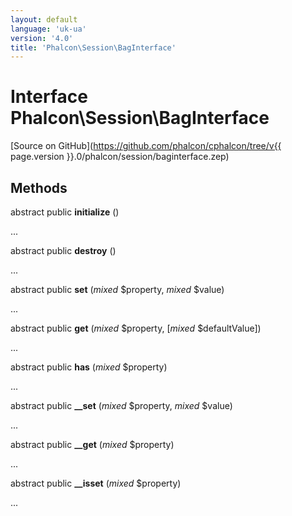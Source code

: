 ```yaml
---
layout: default
language: 'uk-ua'
version: '4.0'
title: 'Phalcon\Session\BagInterface'
---
```

# Interface **Phalcon\Session\BagInterface**

[Source on GitHub](https://github.com/phalcon/cphalcon/tree/v{{ page.version }}.0/phalcon/session/baginterface.zep)

## Methods

abstract public **initialize** ()

...

abstract public **destroy** ()

...

abstract public **set** (*mixed* $property, *mixed* $value)

...

abstract public **get** (*mixed* $property, [*mixed* $defaultValue])

...

abstract public **has** (*mixed* $property)

...

abstract public **__set** (*mixed* $property, *mixed* $value)

...

abstract public **__get** (*mixed* $property)

...

abstract public **__isset** (*mixed* $property)

...